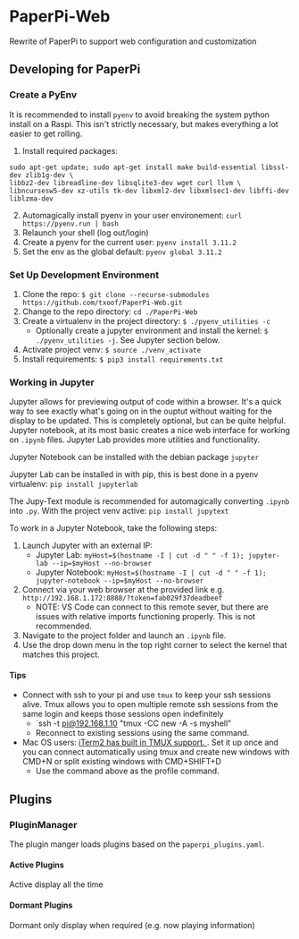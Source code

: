 # PaperPi-Web

Rewrite of PaperPi to support web configuration and customization

## Developing for PaperPi

### Create a PyEnv

It is recommended to install `pyenv` to avoid breaking the system python install on a Raspi. This isn't strictly necessary, but makes everything a lot easier to get rolling.

1. Install required packages: 
```
sudo apt-get update; sudo apt-get install make build-essential libssl-dev zlib1g-dev \
libbz2-dev libreadline-dev libsqlite3-dev wget curl llvm \
libncursesw5-dev xz-utils tk-dev libxml2-dev libxmlsec1-dev libffi-dev liblzma-dev
```
2. Automagically install pyenv in your user environement: `curl https://pyenv.run | bash`
2. Relaunch your shell (log out/login)
3. Create a pyenv for the current user: `pyenv install 3.11.2 `
4. Set the env as the global default: `pyenv global 3.11.2`


### Set Up Development Environment

1. Clone the repo: `$ git clone --recurse-submodules https://github.com/txoof/PaperPi-Web.git`
2. Change to the repo directory: `cd ./PaperPi-Web`
2. Create a virtualenv in the project directory: `$ ./pyenv_utilities -c`
    - Optionally create a jupyter environment and install the kernel: `$ ./pyenv_utilities -j`. See Jupyter section below.
4. Activate project venv: `$ source ./venv_activate`
5. Install requirements: `$ pip3 install requirements.txt`

### Working in Jupyter

Jupyter allows for previewing output of code within a browser. It's a quick way to see exactly what's going on in the ouptut without waiting for the display to be updated. This is completely optional, but can be quite helpful. Jupyter notebook, at its most basic creates a nice web interface for working on `.ipynb` files. Jupyter Lab provides more utilities and functionality.

Jupyter Notebook can be installed with the debian package `jupyter`

Jupyter Lab can be installed in with pip, this is best done in a pyenv virtualenv: `pip install jupyterlab`

The Jupy-Text module is recommended for automagically converting `.ipynb` into `.py`. With the project venv active: `pip install jupytext`

To work in a Jupyter Notebook, take the following steps:

1. Launch Jupyter with an external IP:
    - Jupyter Lab: `myHost=$(hostname -I | cut -d " " -f 1); jupyter-lab --ip=$myHost --no-browser`
    - Jupyter Notebook: `myHost=$(hostname -I | cut -d " " -f 1); jupyter-notebook --ip=$myHost --no-browser`
2. Connect via your web browser at the provided link e.g. `http://192.168.1.172:8888/?token=fab029f37deadbeef`
    - NOTE: VS Code can connect to this remote sever, but there are issues with relative imports functioning properly. This is not recommended.
3. Navigate to the project folder and launch an `.ipynb` file. 
4. Use the drop down menu in the top right corner to select the kernel that matches this project.

#### Tips

- Connect with ssh to your pi and use `tmux` to keep your ssh sessions alive. Tmux allows you to open multiple remote ssh sessions from the same login and keeps those sessions open indefinitely
    - `ssh -t  pi@192.168.1.10 "tmux -CC new -A -s myshell"
    - Reconnect to existing sessions using the same command.
- Mac OS users: [iTerm2 has built in TMUX support. ](https://iterm2.com/documentation-tmux-integration.html). Set it up once and you can connect automatically using tmux and create new windows with CMD+N or split existing windows with CMD+SHIFT+D
    - Use the command above as the profile command.

## Plugins

### PluginManager

The plugin manger loads plugins based on the `paperpi_plugins.yaml`.

#### Active Plugins

Active display all the time

#### Dormant Plugins

Dormant only display when required (e.g. now playing information)

